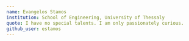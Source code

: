 ```yaml
---
name: Evangelos Stamos
institution: School of Engineering, University of Thessaly
quote: I have no special talents. I am only passionately curious.
github_user: estamos
---
```

